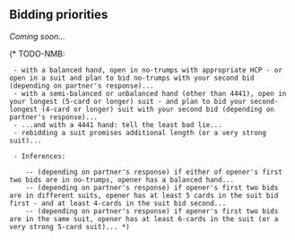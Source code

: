 ## <a name="Bidding_priorities"> Bidding priorities

_Coming soon..._

(* TODO-NMB:

     - with a balanced hand, open in no-trumps with appropriate HCP - or open in a suit and plan to bid no-trumps with your second bid (depending on partner's response)...
     - with a semi-balanced or unbalanced hand (other than 4441), open in your longest (5-card or longer) suit - and plan to bid your second-longest (4-card or longer) suit with your second bid (depending on partner's response)...
     - ...and with a 4441 hand: tell the least bad lie...
     - rebidding a suit promises additional length (or a very strong suit)...

     - Inferences:

        -- (depending on partner's response) if either of opener's first two bids are in no-trumps, opener has a balanced hand...
        -- (depending on partner's response) if opener's first two bids are in different suits, opener has at least 5 cards in the suit bid first - and at least 4-cards in the suit bid second...
        -- (depending on partner's response) if opener's first two bids are in the same suit, opener has at least 6-cards in the suit (or a very strong 5-card suit)... *)
